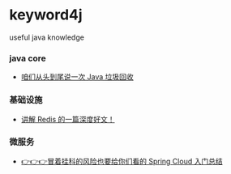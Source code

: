 # keyword4j
useful java knowledge


### java core
* [咱们从头到尾说一次 Java 垃圾回收](https://mp.weixin.qq.com/s/5hfjYBhjbpKTwvRi6zogKA)


### 基础设施
* [讲解 Redis 的一篇深度好文！](https://mp.weixin.qq.com/s/rczJTw78geCdsqLxfr3PDg)


### 微服务
* [👉👉👉冒着挂科的风险也要给你们看的 Spring Cloud 入门总结](https://juejin.im/post/5de2553e5188256e885f4fa3)




